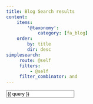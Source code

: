 ```yaml
---
title: Blog Search results
content:
    items:
        '@taxonomy':
            category: [fa_blog]
    order:
        by: title
        dir: desc
simplesearch:
     route: @self
     filters:
         - @self
     filter_combinator: and
---
```


<div class="search-wrapper">
  <a href="{{ base_url }}/blog/search"><i class="fa fa-times-circle"></i></a>
  <input type="text" placeholder="Enter keywords to search..." value="{{ query }}" data-search-input="{{ base_url }}/blog/search/query" />
</div>
